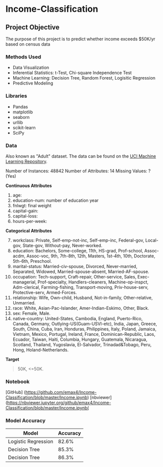 # Income-Classification
## Project Objective
The purpose of this project is to predict whether income exceeds $50K/yr based on census data



### Methods Used
* Data Visualization
* Inferential Statistics: t-Test, Chi-square Independence Test
* Machine Learning: Decision Tree, Random Forest, Logisitic Regression
* Predictive Modeling

### Libraries
* Pandas
* matplotlib
* seaborn
* urllib
* scikit-learn
* SciPy

### Data
Also known as "Adult" dataset. The data can be  found on the [UCI Machine Learning Repository](https://archive.ics.uci.edu/ml/datasets/census+income).

Number of Instances: 48842
Number of Attributes: 14
Missing Values: ? (Yes)

**Continuous Attributes**
1. age:
2. education-num: number of education year
3. fnlwgt: final weight
4. capital-gain: 
5. capital-loss: 
6. hours-per-week:

**Categorical Attributes**

 7. workclass: Private, Self-emp-not-inc, Self-emp-inc, Federal-gov, Local-gov, State-gov, 		Without-pay, Never-worked.
 8. education: Bachelors, Some-college, 11th, HS-grad, Prof-school, Assoc-acdm, Assoc-voc, 9th, 7th-8th, 12th, Masters, 1st-4th, 10th, Doctorate, 5th-6th, Preschool.
 9. marital-status: Married-civ-spouse, Divorced, Never-married, Separated, Widowed, Married-spouse-absent, Married-AF-spouse.
 10. occupation: Tech-support, Craft-repair, Other-service, Sales, Exec-managerial, Prof-specialty, Handlers-cleaners, Machine-op-inspct, Adm-clerical, Farming-fishing, Transport-moving, Priv-house-serv, Protective-serv, Armed-Forces.
 11. relationship: Wife, Own-child, Husband, Not-in-family, Other-relative, Unmarried.
 12. race: White, Asian-Pac-Islander, Amer-Indian-Eskimo, Other, Black.
 13. sex: Female, Male.
 14. native-country: United-States, Cambodia, England, Puerto-Rico, Canada, Germany, Outlying-US(Guam-USVI-etc), India, Japan, Greece, South, China, Cuba, Iran, Honduras, Philippines, Italy, Poland, Jamaica, Vietnam, Mexico, Portugal, Ireland, France, Dominican-Republic, Laos, Ecuador, Taiwan, Haiti, Columbia, Hungary, Guatemala, Nicaragua, Scotland, Thailand, Yugoslavia, El-Salvador, Trinadad&Tobago, Peru, Hong, Holand-Netherlands.

**Target**
>50K, <=50K.

### Notebook
[GitHub] (https://github.com/emax4/Income-Classification/blob/master/Income.ipynb)
[nbviewer] (https://nbviewer.jupyter.org/github/emax4/Income-Classification/blob/master/Income.ipynb(


### Model Accuracy
| Model  | Accuracy |
| ------------- | ------------- |
| Logistic Regression  | 82.6% |
| Decision Tree  | 85.3%  |
| Decision Tree  | 86.3%  |
